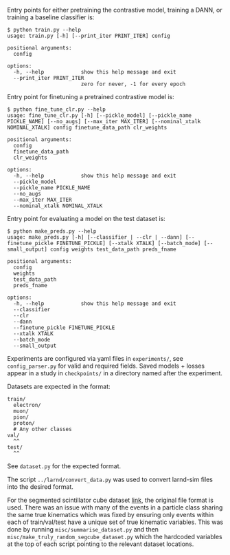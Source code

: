 Entry points for either pretraining the contrastive model, training a DANN, or training a baseline classifier is:
```
$ python train.py --help 
usage: train.py [-h] [--print_iter PRINT_ITER] config

positional arguments:
  config

options:
  -h, --help            show this help message and exit
  --print_iter PRINT_ITER
                        zero for never, -1 for every epoch
```
Entry point for finetuning a pretrained contrastive model is:
```
$ python fine_tune_clr.py --help 
usage: fine_tune_clr.py [-h] [--pickle_model] [--pickle_name PICKLE_NAME] [--no_augs] [--max_iter MAX_ITER] [--nominal_xtalk NOMINAL_XTALK] config finetune_data_path clr_weights

positional arguments:
  config
  finetune_data_path
  clr_weights

options:
  -h, --help            show this help message and exit
  --pickle_model
  --pickle_name PICKLE_NAME
  --no_augs
  --max_iter MAX_ITER
  --nominal_xtalk NOMINAL_XTALK
```
Entry point for evaluating a model on the test dataset is:
```
$ python make_preds.py --help 
usage: make_preds.py [-h] [--classifier | --clr | --dann] [--finetune_pickle FINETUNE_PICKLE] [--xtalk XTALK] [--batch_mode] [--small_output] config weights test_data_path preds_fname

positional arguments:
  config
  weights
  test_data_path
  preds_fname

options:
  -h, --help            show this help message and exit
  --classifier
  --clr
  --dann
  --finetune_pickle FINETUNE_PICKLE
  --xtalk XTALK
  --batch_mode
  --small_output

```

Experiments are configured via yaml files in `experiments/`, see `config_parser.py` for valid and required fields. Saved models + losses appear in a study in `checkpoints/` in a directory named after the experiment.

Datasets are expected in the format:
```
train/
  electron/
  muon/
  pion/
  proton/
  # Any other classes
val/
  ^^
test/
  ^^
```
See `dataset.py` for the expected format.

The script `../larnd/convert_data.py` was used to convert larnd-sim files into the desired format.

For the segmented scintillator cube dataset [link](https://zenodo.org/records/10998285), the original file format is used. There was an issue with many of the events in a particle class sharing the same true kinematics which was fixed by ensuring only events within each of train/val/test have a unique set of true kinematic variables. This was done by running `misc/summarise_dataset.py` and then `misc/make_truly_random_segcube_dataset.py` which the hardcoded variables at the top of each script pointing to the relevant dataset locations.
